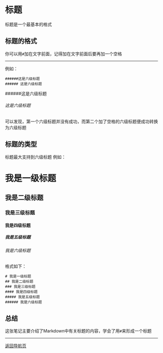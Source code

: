 # 标题
标题是一个最基本的格式

## 标题的格式
你可以用`#`加在文字前面，记得加在文字前面后要再加一个空格
___
例如：
```
######这是六级标题
###### 这是六级标题
```

######这是六级标题
###### 这是六级标题

可以发现，第一个六级标题并没有成功，而第二个加了空格的六级标题便成功转换为六级标题

## 标题的类型
标题最大支持到六级标题
例如：

# 我是一级标题
## 我是二级标题
### 我是三级标题
#### 我是四级标题
##### 我是五级标题
###### 我是六级标题

格式如下：
```
# 我是一级标题
## 我是二级标题
### 我是三级标题
#### 我是四级标题
##### 我是五级标题
###### 我是六级标题
```

## 总结
这张笔记主要介绍了Markdown中有关标题的内容，学会了用`#`来形成一个标题

---
[返回导航页](index.md)
